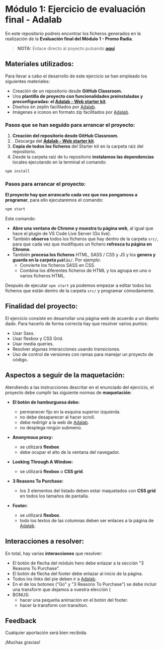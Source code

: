 # Módulo 1: Ejercicio de evaluación final - Adalab

En este repositorio podreis encontrar los ficheros generados en la realización de la **Evaluación final del Módulo 1 - Promo Radia**. 

> **NOTA:** Enlace directo al poyecto pulsando **[aquí](http://beta.adalab.es/modulo-1-evaluacion-final-marocena26/)**
 

## Materiales utilizados: 

Para llevar a cabo el desarrollo de este ejercicio se han empleado los siguientes materiales:
- Creación de un repositorio desde **GitHub Classroom.**
- Una **plantilla de proyecto con funcionalidades preinstaladas y preconfiguradas: el [Adalab - Web starter kit](https://github.com/Adalab/Adalab-web-starter-kit)**.
- Diseños en zeplin facilitados por [Adalab](https://adalab.es/).
- Imágenes e iconos en formato zip facilitados por [Adalab](https://adalab.es/).

### Pasos que se han seguido para arrancar el proyecto:

1. **Creación del repositorio desde GitHub Classroom.**
2. . Descarga del **[Adalab - Web starter kit](https://github.com/Adalab/Adalab-web-starter-kit)**.
3. **Copia de todos los ficheros** del Starter kit en la carpeta raíz del repositorio.
4. Desde la carpeta raíz de tu repositorio **instalamos las dependencias** locales ejecutando en la terminal el comando:

```bash
npm install
```

### Pasos para arrancar el proyecto:

**El proyecto hay que arrancarlo cada vez que nos pongamoss a programar**, para ello ejecutaremos el comando:

```bash
npm start
```

Este comando:

- **Abre una ventana de Chrome y muestra tu página web**, al igual que hace el plugin de VS Code Live Server (Go live).
- También **observa** todos los ficheros que hay dentro de la carpeta `src/`, para que cada vez que modifiques un fichero **refresca tu página en Chrome**.
- También **procesa los ficheros** HTML, SASS / CSS y JS y los **genera y guarda en la carpeta `public/`**. Por ejemplo:
   - Convierte los ficheros SASS en CSS.
   - Combina los diferentes ficheros de HTML y los agrupa en uno o varios ficheros HTML.

Después de ejecutar `npm start` ya podemos empezar a editar todos los ficheros que están dentro de la carpeta `src/` y programar cómodamente.

## Finalidad del proyecto:

El ejercicio consiste en desarrollar una página web de acuerdo a un diseño dado. Para hacerlo de forma correcta hay que resolver varios
puntos:

- Usar Sass.
- Usar flexbox y CSS Grid.
- Usar media queries.
- Resolver algunas interacciones usando transiciones.
- Uso de control de versiones con ramas para manejar un proyecto de código.

## Aspectos a seguir de la maquetación:

Atendiendo a las instrucciones descritar en el enunciado del  ejercicio, el proyecto debe cumplir las siguiente normas de **maquetación**: 

- **El botón de hamburguesa debe:**
    - permanecer fijo en la esquina superior izquierda.
    - no debe desaparecer al hacer scroll. 
    - debe redirigir a la web de [Adalab](https://adalab.es/).
    - no desplega ningún submenú.
    
- **Anonymous proxy:**
   - se utilizará **flexbox**
   - debe ocupar el alto de la ventana del navegador.
   
- **Looking Through A Window:**
   - se utilizará **flexbox** o **CSS grid**.
   
- **3 Reasons To Purchase:**
   - los 3 elementos del listado deben estar maquetados con **CSS grid** en todos los tamaños de pantalla.

- **Footer:** 
   - se utilizará **flexbox**. 
   - todo los textos de las columnas deben ser enlaces a la página de [Adalab](https://adalab.es/).

## Interacciones a resolver:

En total, hay varias **interacciones** que resolver:

- El botón de flecha del módulo hero debe enlazar a la sección "3 Reasons To Purchase".
- El botón de flecha del footer debe enlazar al inicio de la página.
- Todos los links del pie deben ir a [Adalab](https://adalab.es/).
- En el de los botones ("Go" y "3 Reasons To Purchase") se debe incluir una transform que dejamos a vuestra elección (
- BONUS: 
   - hacer una pequeña animación en el botón del footer.
   - hacer la transform con transition.



## Feedback

Cualquier aportación será bien recibida. 

¡Muchas gracias! 
